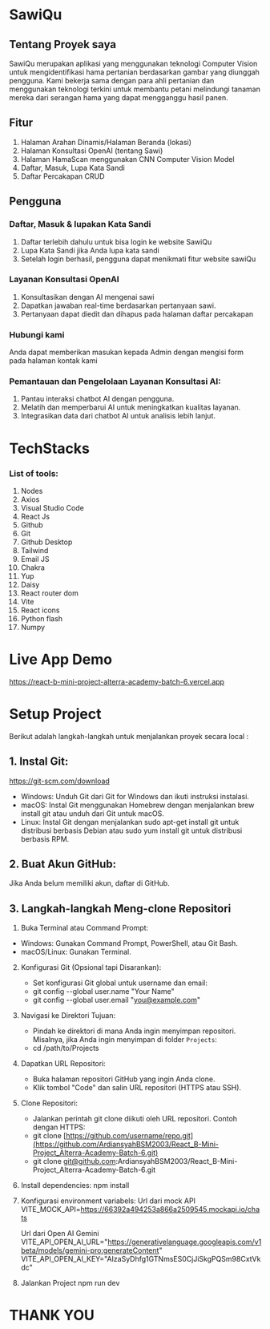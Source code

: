 # SawiQu
## Tentang Proyek saya
SawiQu merupakan aplikasi yang menggunakan teknologi Computer Vision untuk mengidentifikasi hama pertanian berdasarkan gambar yang diunggah pengguna.
Kami bekerja sama dengan para ahli pertanian dan menggunakan teknologi terkini untuk membantu petani melindungi tanaman mereka dari serangan hama yang dapat mengganggu hasil panen.

## Fitur
1. Halaman Arahan Dinamis/Halaman Beranda (lokasi)
2. Halaman Konsultasi OpenAI (tentang Sawi)
3. Halaman HamaScan menggunakan CNN Computer Vision Model
4. Daftar, Masuk, Lupa Kata Sandi
5. Daftar Percakapan CRUD

## Pengguna
### Daftar, Masuk & lupakan Kata Sandi
1. Daftar terlebih dahulu untuk bisa login ke website SawiQu
2. Lupa Kata Sandi jika Anda lupa kata sandi
3. Setelah login berhasil, pengguna dapat menikmati fitur website sawiQu
   
### Layanan Konsultasi OpenAI
1. Konsultasikan dengan AI mengenai sawi
2. Dapatkan jawaban real-time berdasarkan pertanyaan sawi.
3. Pertanyaan dapat diedit dan dihapus pada halaman daftar percakapan

### Hubungi kami
Anda dapat memberikan masukan kepada Admin dengan mengisi form pada halaman kontak kami

### Pemantauan dan Pengelolaan Layanan Konsultasi AI:
1. Pantau interaksi chatbot AI dengan pengguna.
2. Melatih dan memperbarui AI untuk meningkatkan kualitas layanan.
3. Integrasikan data dari chatbot AI untuk analisis lebih lanjut.

# TechStacks
### List of tools:

1. Nodes
2. Axios
3. Visual Studio Code
4. React Js
5. Github
6. Git
7. Github Desktop
8. Tailwind
9. Email JS
10. Chakra
11. Yup
12. Daisy
13. React router dom
14. Vite
15. React icons
16. Python flash
17. Numpy

# Live App Demo
https://react-b-mini-project-alterra-academy-batch-6.vercel.app

# Setup Project
Berikut adalah langkah-langkah untuk menjalankan proyek secara local :
## 1. Instal Git:
   https://git-scm.com/download
- Windows: Unduh Git dari Git for Windows dan ikuti instruksi instalasi.
- macOS: Instal Git menggunakan Homebrew dengan menjalankan brew install git atau unduh dari Git untuk macOS.
- Linux: Instal Git dengan menjalankan sudo apt-get install git untuk distribusi berbasis Debian atau sudo yum install git untuk distribusi berbasis RPM.
## 2. Buat Akun GitHub: 
   Jika Anda belum memiliki akun, daftar di GitHub.
## 3. Langkah-langkah Meng-clone Repositori
1.  Buka Terminal atau Command Prompt:
   - Windows: Gunakan Command Prompt, PowerShell, atau Git Bash.
   - macOS/Linux: Gunakan Terminal.
2. Konfigurasi Git (Opsional tapi Disarankan):
   - Set konfigurasi Git global untuk username dan email:
   - git config --global user.name "Your Name"
   - git config --global user.email "you@example.com"

3. Navigasi ke Direktori Tujuan:
   - Pindah ke direktori di mana Anda ingin menyimpan repositori. Misalnya, jika Anda ingin menyimpan di folder `Projects`:
   - cd /path/to/Projects
4. Dapatkan URL Repositori:
   - Buka halaman repositori GitHub yang ingin Anda clone.
   - Klik tombol "Code" dan salin URL repositori (HTTPS atau SSH).
5. Clone Repositori:
   - Jalankan perintah git clone diikuti oleh URL repositori. Contoh dengan HTTPS:
   - git clone [https://github.com/username/repo.git](https://github.com/ArdiansyahBSM2003/React_B-Mini-Project_Alterra-Academy-Batch-6.git)
   - git clone git@github.com:ArdiansyahBSM2003/React_B-Mini-Project_Alterra-Academy-Batch-6.git

6. Install dependencies:
      npm install
7. Konfigurasi environment variabels:
    Url dari mock API
        VITE_MOCK_API=https://66392a494253a866a2509545.mockapi.io/chats

    Url dari Open AI Gemini
         VITE_API_OPEN_AI_URL="https://generativelanguage.googleapis.com/v1beta/models/gemini-pro:generateContent"
         VITE_API_OPEN_AI_KEY="AIzaSyDhfg1GTNmsES0CjJiSkgPQSm98CxtVkdc"
   
8. Jalankan Project
     npm run dev


   
# THANK YOU


